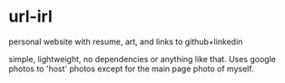 # url-irl
personal website with resume, art, and links to github+linkedin

simple, lightweight, no dependencies or anything like that. Uses google photos to 'host' photos except for the main page photo of myself. 

